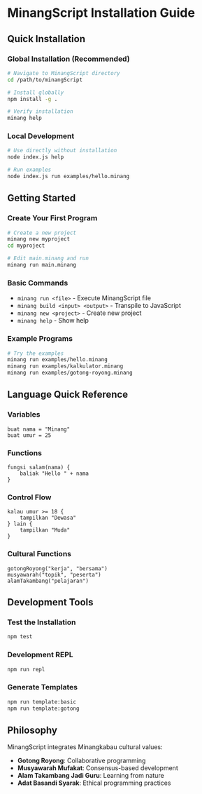 # MinangScript Installation Guide

## Quick Installation

### Global Installation (Recommended)
```bash
# Navigate to MinangScript directory
cd /path/to/minangScript

# Install globally
npm install -g .

# Verify installation
minang help
```

### Local Development
```bash
# Use directly without installation
node index.js help

# Run examples
node index.js run examples/hello.minang
```

## Getting Started

### Create Your First Program
```bash
# Create a new project
minang new myproject
cd myproject

# Edit main.minang and run
minang run main.minang
```

### Basic Commands
- `minang run <file>` - Execute MinangScript file
- `minang build <input> <output>` - Transpile to JavaScript
- `minang new <project>` - Create new project
- `minang help` - Show help

### Example Programs
```bash
# Try the examples
minang run examples/hello.minang
minang run examples/kalkulator.minang
minang run examples/gotong-royong.minang
```

## Language Quick Reference

### Variables
```minang
buat nama = "Minang"
buat umur = 25
```

### Functions
```minang
fungsi salam(nama) {
    baliak "Hello " + nama
}
```

### Control Flow
```minang
kalau umur >= 18 {
    tampilkan "Dewasa"
} lain {
    tampilkan "Muda"
}
```

### Cultural Functions
```minang
gotongRoyong("kerja", "bersama")
musyawarah("topik", "peserta")
alamTakambang("pelajaran")
```

## Development Tools

### Test the Installation
```bash
npm test
```

### Development REPL
```bash
npm run repl
```

### Generate Templates
```bash
npm run template:basic
npm run template:gotong
```

## Philosophy

MinangScript integrates Minangkabau cultural values:
- **Gotong Royong**: Collaborative programming
- **Musyawarah Mufakat**: Consensus-based development
- **Alam Takambang Jadi Guru**: Learning from nature
- **Adat Basandi Syarak**: Ethical programming practices
